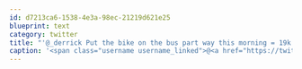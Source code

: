 ```yaml
---
id: d7213ca6-1538-4e3a-98ec-21219d621e25
blueprint: text
category: twitter
title: "'@_derrick Put the bike on the bus part way this morning = 19k (from UBCO). Biked the whole way home from the office = 25k"
caption: '<span class="username username_linked">@<a href="https://twitter.com/_derrick" title="Derrick Pelletier">_derrick</a></span> Put the bike on the bus part way this morning = 19k (from UBCO). Biked the whole way home from the office = 25k'
---
```

